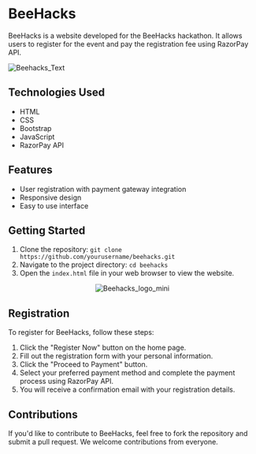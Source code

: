 # BeeHacks

BeeHacks is a website developed for the BeeHacks hackathon. It allows users to register for the event and pay the registration fee using RazorPay API.


![Beehacks_Text](https://user-images.githubusercontent.com/104376917/230762624-3f4bc1dd-a02f-4d29-a46e-1ffa33e02466.png)


## Technologies Used

- HTML
- CSS
- Bootstrap
- JavaScript
- RazorPay API

## Features

- User registration with payment gateway integration
- Responsive design
- Easy to use interface

## Getting Started

1. Clone the repository: `git clone https://github.com/yourusername/beehacks.git`
2. Navigate to the project directory: `cd beehacks`
3. Open the `index.html` file in your web browser to view the website.

<p align="center">
  <img src="https://user-images.githubusercontent.com/104376917/230762663-c58ed033-a9b4-4b82-a91d-8b8fe8bb47a8.png" alt="Beehacks_logo_mini">
</p>


## Registration

To register for BeeHacks, follow these steps:

1. Click the "Register Now" button on the home page.
2. Fill out the registration form with your personal information.
3. Click the "Proceed to Payment" button.
4. Select your preferred payment method and complete the payment process using RazorPay API.
5. You will receive a confirmation email with your registration details.

## Contributions

If you'd like to contribute to BeeHacks, feel free to fork the repository and submit a pull request. We welcome contributions from everyone.

